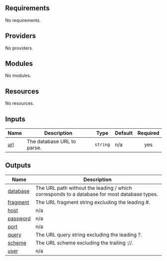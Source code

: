 <!-- BEGIN_TF_DOCS -->
## Requirements

No requirements.

## Providers

No providers.

## Modules

No modules.

## Resources

No resources.

## Inputs

| Name | Description | Type | Default | Required |
|------|-------------|------|---------|:--------:|
| <a name="input_url"></a> [url](#input\_url) | The database URL to parse. | `string` | n/a | yes |

## Outputs

| Name | Description |
|------|-------------|
| <a name="output_database"></a> [database](#output\_database) | The URL path without the leading / which corresponds to a database for most database types. |
| <a name="output_fragment"></a> [fragment](#output\_fragment) | The URL fragment string excluding the leading #. |
| <a name="output_host"></a> [host](#output\_host) | n/a |
| <a name="output_password"></a> [password](#output\_password) | n/a |
| <a name="output_port"></a> [port](#output\_port) | n/a |
| <a name="output_query"></a> [query](#output\_query) | The URL query string excluding the leading ?. |
| <a name="output_scheme"></a> [scheme](#output\_scheme) | The URL scheme excluding the trailing ://. |
| <a name="output_user"></a> [user](#output\_user) | n/a |
<!-- END_TF_DOCS -->